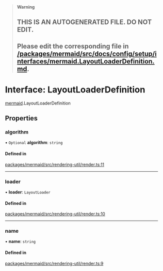 > **Warning**
>
> ## THIS IS AN AUTOGENERATED FILE. DO NOT EDIT.
>
> ## Please edit the corresponding file in [/packages/mermaid/src/docs/config/setup/interfaces/mermaid.LayoutLoaderDefinition.md](../../../../packages/mermaid/src/docs/config/setup/interfaces/mermaid.LayoutLoaderDefinition.md).

# Interface: LayoutLoaderDefinition

[mermaid](../modules/mermaid.md).LayoutLoaderDefinition

## Properties

### algorithm

• `Optional` **algorithm**: `string`

#### Defined in

[packages/mermaid/src/rendering-util/render.ts:11](https://github.com/mermaid-js/mermaid/blob/master/packages/mermaid/src/rendering-util/render.ts#L11)

---

### loader

• **loader**: `LayoutLoader`

#### Defined in

[packages/mermaid/src/rendering-util/render.ts:10](https://github.com/mermaid-js/mermaid/blob/master/packages/mermaid/src/rendering-util/render.ts#L10)

---

### name

• **name**: `string`

#### Defined in

[packages/mermaid/src/rendering-util/render.ts:9](https://github.com/mermaid-js/mermaid/blob/master/packages/mermaid/src/rendering-util/render.ts#L9)
